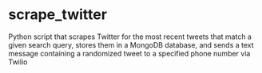 # scrape_twitter
Python script that scrapes Twitter for the most recent tweets that match a given search query, stores them in a MongoDB database, and sends a text message containing a randomized tweet to a specified phone number via Twilio
